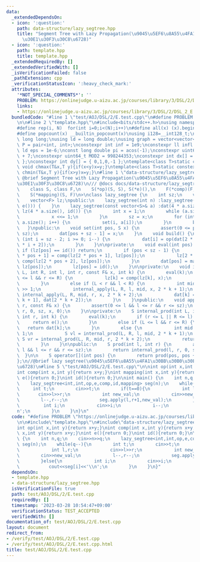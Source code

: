 ```yaml
---
data:
  _extendedDependsOn:
  - icon: ':question:'
    path: data-structure/lazy_segtree.hpp
    title: "Segment Tree with Lazy Propagation(\u9045\u5EF6\u8A55\u4FA1\u30BB\u30B0\
      \u30E1\u30F3\u30C8\u6728)"
  - icon: ':question:'
    path: template.hpp
    title: template.hpp
  _extendedRequiredBy: []
  _extendedVerifiedWith: []
  _isVerificationFailed: false
  _pathExtension: cpp
  _verificationStatusIcon: ':heavy_check_mark:'
  attributes:
    '*NOT_SPECIAL_COMMENTS*': ''
    PROBLEM: https://onlinejudge.u-aizu.ac.jp/courses/library/3/DSL/2/DSL_2_E
    links:
    - https://onlinejudge.u-aizu.ac.jp/courses/library/3/DSL/2/DSL_2_E
  bundledCode: "#line 1 \"test/AOJ/DSL/2/E.test.cpp\"\n#define PROBLEM \"https://onlinejudge.u-aizu.ac.jp/courses/library/3/DSL/2/DSL_2_E\"\
    \n\n#line 2 \"template.hpp\"\n#include<bits/stdc++.h>\nusing namespace std;\n\
    #define rep(i, N)  for(int i=0;i<(N);i++)\n#define all(x) (x).begin(),(x).end()\n\
    #define popcount(x) __builtin_popcount(x)\nusing i128=__int128_t;\nusing ll =\
    \ long long;\nusing ld = long double;\nusing graph = vector<vector<int>>;\nusing\
    \ P = pair<int, int>;\nconstexpr int inf = 1e9;\nconstexpr ll infl = 1e18;\nconstexpr\
    \ ld eps = 1e-6;\nconst long double pi = acos(-1);\nconstexpr uint64_t MOD = 1e9\
    \ + 7;\nconstexpr uint64_t MOD2 = 998244353;\nconstexpr int dx[] = { 1,0,-1,0\
    \ };\nconstexpr int dy[] = { 0,1,0,-1 };\ntemplate<class T>static constexpr inline\
    \ void chmax(T&x,T y){if(x<y)x=y;}\ntemplate<class T>static constexpr inline void\
    \ chmin(T&x,T y){if(x>y)x=y;}\n#line 1 \"data-structure/lazy_segtree.hpp\"\n///\
    \ @brief Segment Tree with Lazy Propagation(\u9045\u5EF6\u8A55\u4FA1\u30BB\u30B0\
    \u30E1\u30F3\u30C8\u6728)\n/// @docs docs/data-structure/lazy_segtree.md\ntemplate<\n\
    \    class S, class F,\n    S(*op)(S, S), S(*e)(),\n    F(*comp)(F, F), F(*id)(),\n\
    \    S(*mapping)(S, F)\n>\nclass lazy_segtree {\n    int sz;\n    vector<S> dat;\n\
    \    vector<F> lz;\npublic:\n    lazy_segtree(int n) :lazy_segtree(vector<S>(n,\
    \ e())) {    }\n    lazy_segtree(const vector<S>& a) :dat(4 * a.size(), e()),\
    \ lz(4 * a.size(), id()) {\n        int x = 1;\n        while (a.size() > x) {\n\
    \            x <<= 1;\n        }\n        sz = x;\n        for (int i = 0; i <\
    \ a.size(); i++) {\n            set(i, a[i]);\n        }\n        build();\n \
    \   }\npublic:\n    void set(int pos, S x) {\n        assert(0 <= pos && pos <\
    \ sz);\n        dat[pos + sz - 1] = x;\n    }\n    void build() {\n        for\
    \ (int i = sz - 2; i >= 0; i--) {\n            dat[i] = op(dat[2 * i + 1], dat[2\
    \ * i + 2]);\n        }\n    }\n\nprivate:\n    void eval(int pos) {\n       \
    \ if (lz[pos] == id()) return;\n        if (pos < sz - 1) {\n            lz[2\
    \ * pos + 1] = comp(lz[2 * pos + 1], lz[pos]);\n            lz[2 * pos + 2] =\
    \ comp(lz[2 * pos + 2], lz[pos]);\n        }\n        dat[pos] = mapping(dat[pos],\
    \ lz[pos]);\n        lz[pos] = id();\n    }\n\nprivate:\n    void internal_apply(int\
    \ L, int R, int l, int r, const F& x, int k) {\n        eval(k);\n        if (L\
    \ <= l && r <= R) {\n            lz[k] = comp(lz[k], x);\n            eval(k);\n\
    \        }\n        else if (L < r && l < R) {\n            int mid = (l + r)\
    \ >> 1;\n            internal_apply(L, R, l, mid, x, 2 * k + 1);\n           \
    \ internal_apply(L, R, mid, r, x, 2 * k + 2);\n            dat[k] = op(dat[2 *\
    \ k + 1], dat[2 * k + 2]);\n        }\n    }\npublic:\n    void apply(int l, int\
    \ r, const F& x) {\n        assert(0 <= l && l <= r && r <= sz);\n        internal_apply(l,\
    \ r, 0, sz, x, 0);\n    }\n\nprivate:\n    S internal_prod(int L, int R, int l,\
    \ int r, int k) {\n        eval(k);\n        if (r <= L || R <= l) {\n       \
    \     return e();\n        }\n        else if (L <= l && r <= R) {\n         \
    \   return dat[k];\n        }\n        else {\n            int mid = (l + r) >>\
    \ 1;\n            S vl = internal_prod(L, R, l, mid, 2 * k + 1);\n           \
    \ S vr = internal_prod(L, R, mid, r, 2 * k + 2);\n            return op(vl, vr);\n\
    \        }\n    }\n\npublic:\n    S prod(int l, int r) {\n        assert(0 <=\
    \ l && l <= r && r <= sz);\n        return internal_prod(l, r, 0, sz, 0);\n  \
    \  }\n\n    S operator[](int pos) {\n        return prod(pos, pos + 1);\n    }\n\
    };\n//@brief lazy segtree(\u9045\u5EF6\u8A55\u4FA1\u30BB\u30B0\u30E1\u30F3\u30C8\
    \u6728)\n#line 5 \"test/AOJ/DSL/2/E.test.cpp\"\n\nint op(int x,int y){return x+y;}\n\
    int comp(int x,int y){return x+y;}\nint mapping(int x,int y){return x+y;}\nint\
    \ e(){return 0;}\nint id(){return 0;}\n\nint main() {\n    int n,q;\n    cin>>n>>q;\n\
    \    lazy_segtree<int,int,op,e,comp,id,mapping> seg(n);\n    while(q--){\n   \
    \     int t;\n        cin>>t;\n        if(t==0){\n            int l,r;\n     \
    \       cin>>l>>r;\n            int new_val;\n            cin>>new_val;\n    \
    \        l--,r--;\n            seg.apply(l,r+1,new_val);\n        }else{\n   \
    \         int i;\n            cin>>i;\n            i--;\n            cout<<seg[i]<<'\\\
    n';\n        }\n    }\n}\n"
  code: "#define PROBLEM \"https://onlinejudge.u-aizu.ac.jp/courses/library/3/DSL/2/DSL_2_E\"\
    \n\n#include\"template.hpp\"\n#include\"data-structure/lazy_segtree.hpp\"\n\n\
    int op(int x,int y){return x+y;}\nint comp(int x,int y){return x+y;}\nint mapping(int\
    \ x,int y){return x+y;}\nint e(){return 0;}\nint id(){return 0;}\n\nint main()\
    \ {\n    int n,q;\n    cin>>n>>q;\n    lazy_segtree<int,int,op,e,comp,id,mapping>\
    \ seg(n);\n    while(q--){\n        int t;\n        cin>>t;\n        if(t==0){\n\
    \            int l,r;\n            cin>>l>>r;\n            int new_val;\n    \
    \        cin>>new_val;\n            l--,r--;\n            seg.apply(l,r+1,new_val);\n\
    \        }else{\n            int i;\n            cin>>i;\n            i--;\n \
    \           cout<<seg[i]<<'\\n';\n        }\n    }\n}"
  dependsOn:
  - template.hpp
  - data-structure/lazy_segtree.hpp
  isVerificationFile: true
  path: test/AOJ/DSL/2/E.test.cpp
  requiredBy: []
  timestamp: '2023-03-28 10:54:47+09:00'
  verificationStatus: TEST_ACCEPTED
  verifiedWith: []
documentation_of: test/AOJ/DSL/2/E.test.cpp
layout: document
redirect_from:
- /verify/test/AOJ/DSL/2/E.test.cpp
- /verify/test/AOJ/DSL/2/E.test.cpp.html
title: test/AOJ/DSL/2/E.test.cpp
---
```

